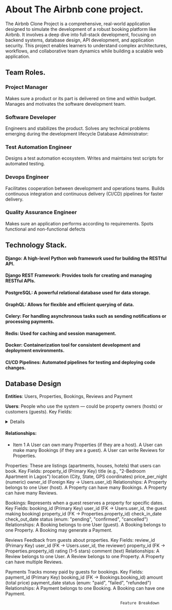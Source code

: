 # About The Airbnb cone project.

The Airbnb Clone Project is a comprehensive, real-world application designed to simulate the development of a robust booking platform like Airbnb. It involves a deep dive into full-stack development, focusing on backend systems, database design, API development, and application security. This project enables learners to understand complex architectures, workflows, and collaborative team dynamics while building a scalable web application.

## Team Roles.

### Project Manager

Makes sure a product or its part is delivered on time and within budget. Manages and motivates the software development team.

### Software Developer

Engineers and stabilizes the product. Solves any technical problems emerging during the development lifecycle
Database Administrator:

### Test Automation Engineer

Designs a test automation ecosystem. Writes and maintains test scripts for automated testing.

### Devops Engineer

Facilitates cooperation between development and operations teams. Builds continuous integration and continuous delivery (CI/CD) pipelines for faster delivery.

### Quality Assurance Engineer

Makes sure an application performs according to requirements. Spots functional and non-functional defects

## Technology Stack.

#### Django: A high-level Python web framework used for building the RESTful API.

#### Django REST Framework: Provides tools for creating and managing RESTful APIs.

#### PostgreSQL: A powerful relational database used for data storage.

#### GraphQL: Allows for flexible and efficient querying of data.

#### Celery: For handling asynchronous tasks such as sending notifications or processing payments.

#### Redis: Used for caching and session management.

#### Docker: Containerization tool for consistent development and deployment environments.

#### CI/CD Pipelines: Automated pipelines for testing and deploying code changes.

## Database Design

**Entities**: Users, Properties, Bookings, Reviews and Payment

**Users**:
People who use the system — could be property owners (hosts) or customers (guests).
Key Fields:

<details>user_id (Primary Key, unique ID)
   name (Full name)
   email (Unique for login)
   role (enum: "host" or "guest")
</details>

#### Relationships:

- Item 1 A User can own many Properties (if they are a host).
  A User can make many Bookings (if they are a guest).
  A User can write Reviews for Properties.

Properties:
These are listings (apartments, houses, hotels) that users can book.
Key Fields:
property_id (Primary Key)
title (e.g., "2-Bedroom Apartment in Lagos")
location (City, State, GPS coordinates)
price_per_night (numeric)
owner_id (Foreign Key → Users.user_id)
Relationships:
A Property belongs to one User (host).
A Property can have many Bookings.
A Property can have many Reviews.

Bookings:
Represents when a guest reserves a property for specific dates.
Key Fields:
booking_id (Primary Key)
user_id (FK → Users.user_id, the guest making booking)
property_id (FK → Properties.property_id)
check_in_date
check_out_date
status (enum: "pending", "confirmed", "cancelled")
Relationships:
A Booking belongs to one User (guest).
A Booking belongs to one Property.
A Booking may generate a Payment.

Reviews
Feedback from guests about properties.
Key Fields:
review_id (Primary Key)
user_id (FK → Users.user_id, the reviewer)
property_id (FK → Properties.property_id)
rating (1–5 stars)
comment (text)
Relationships:
A Review belongs to one User.
A Review belongs to one Property.
A Property can have multiple Reviews.

Payments
Tracks money paid by guests for bookings.
Key Fields:
payment_id (Primary Key)
booking_id (FK → Bookings.booking_id)
amount (total price)
payment_date
status (enum: "paid", "failed", "refunded")
Relationships:
A Payment belongs to one Booking.
A Booking can have one Payment.

                                                      Feature Breakdown

```

```
